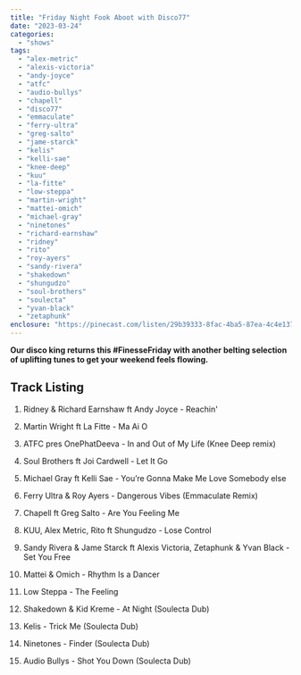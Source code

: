 ```yaml
---
title: "Friday Night Fook Aboot with Disco77"
date: "2023-03-24"
categories: 
  - "shows"
tags: 
  - "alex-metric"
  - "alexis-victoria"
  - "andy-joyce"
  - "atfc"
  - "audio-bullys"
  - "chapell"
  - "disco77"
  - "emmaculate"
  - "ferry-ultra"
  - "greg-salto"
  - "jame-starck"
  - "kelis"
  - "kelli-sae"
  - "knee-deep"
  - "kuu"
  - "la-fitte"
  - "low-steppa"
  - "martin-wright"
  - "mattei-omich"
  - "michael-gray"
  - "ninetones"
  - "richard-earnshaw"
  - "ridney"
  - "rito"
  - "roy-ayers"
  - "sandy-rivera"
  - "shakedown"
  - "shungudzo"
  - "soul-brothers"
  - "soulecta"
  - "yvan-black"
  - "zetaphunk"
enclosure: "https://pinecast.com/listen/29b39333-8fac-4ba5-87ea-4c4e1379a3c5.mp3 59603173 audio/mpeg "
---
```


**Our disco king returns this #FinesseFriday with another belting selection of uplifting tunes to get your weekend feels flowing.**

## Track Listing

1. Ridney & Richard Earnshaw ft Andy Joyce - Reachin'

3. Martin Wright ft La Fitte - Ma Ai O

5. ATFC pres OnePhatDeeva - In and Out of My Life (Knee Deep remix)

7. Soul Brothers ft Joi Cardwell - Let It Go

9. Michael Gray ft Kelli Sae - You’re Gonna Make Me Love Somebody else

11. Ferry Ultra & Roy Ayers - Dangerous Vibes (Emmaculate Remix)

13. Chapell ft Greg Salto - Are You Feeling Me

15. KUU, Alex Metric, Rito ft Shungudzo - Lose Control

17. Sandy Rivera & Jame Starck ft Alexis Victoria, Zetaphunk & Yvan Black - Set You Free

19. Mattei & Omich - Rhythm Is a Dancer

21. Low Steppa - The Feeling

23. Shakedown & Kid Kreme - At Night (Soulecta Dub)

25. Kelis - Trick Me (Soulecta Dub)

27. Ninetones - Finder (Soulecta Dub) 

29. Audio Bullys - Shot You Down (Soulecta Dub)
